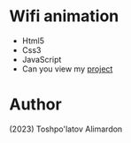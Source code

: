 # Wifi animation
- Html5
- Css3 
- JavaScript
- Can you view my [project](https://toshpulatovalimardon.github.io/Wifi/)

# Author 
(2023) Toshpo'latov Alimardon
